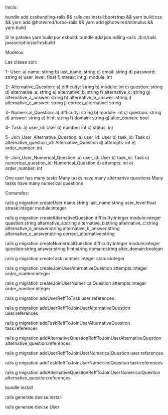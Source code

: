 Inicio:

bundle add cssbundling-rails &&
rails css:install:bootstrap &&
yarn build:css &&
yarn add @hotwired/turbo-rails &&
yarn add @hotwired/stimulus &&
yarn build

Si te patalea yarn build por esbuild: bundle add jsbundling-rails ./bin/rails javascript:install:esbuild


Modelos:

Las clases son:

1- User:
a) name: string
b) last_name: string
c) email: string
d) password: string
e) user_level: float
f) streak: int
g) module: int

2- Alternative_Question:
a) difficulty: string
b) module: int
c) question: string
d) alternative_a: string
e) alternative_b: string
f) alternative_c: string
g) alternative_a_answer: string
h) alternative_b_answer: string
i) alternative_c_answer: string
j) correct_alternative: string

3- Numerical_Question:
a) difficulty: string
b) module: int
c) question: string
d) answer: string
e) hint: string
f) domain: string
g) alter_domain: bool

4- Task:
a) user_id: User
b) number: int
c) status: int

5- Join_User_Alternative_Question:
a) user_id: User
b) task_id: Task
c) alternative_question_id: Alternative_Question
d) attempts: int
e) order_number: int

6- Join_User_Numerical_Question:
a) user_id: User
b) task_id: Task
c) numerical_question_id: Numerical_Question
d) attempts: int
e) order_number: int

One user has many tasks
Many tasks have many alternative questions
Many tasks have many numerical questions


Comandos:

rails g migration createUser name:string last_name:string user_level:float streak:integer module:integer

rails g migration createAlternativeQuestion difficulty:integer module:integer question:string alternative_a:string alternative_b:string alternative_c:string alternative_a_answer:string alternative_b_answer:string alternative_c_answer:string correct_alternative:string

rails g migration createNumericalQuestion difficulty:integer module:integer question:string answer:string hint:string domain:string alter_domain:boolean

rails g migration createTask number:integer status:integer

rails g migration createJoinUserAlternativeQuestion attempts:integer order_number:integer

rails g migration createJoinUserNumericalQuestion attempts:integer order_number:integer

rails g migration addUserReffToTask user:references

rails g migration addUserReffToJoinUserAlternativeQuestion user:references

rails g migration addTaskReffToJoinUserAlternativeQuestion task:references

rails g migration addAlternativeQuestionReffToJoinUserAlternativeQuestion alternative_question:references

rails g migration addUserReffToJoinUserNumericalQuestion user:references

rails g migration addTaskReffToJoinUserNumericalQuestion task:references

rails g migration addAlternativeQuestionReffToJoinUserNumericalQuestion alternative_question:references

bundle install

rails generate devise:install

rails generate devise User



